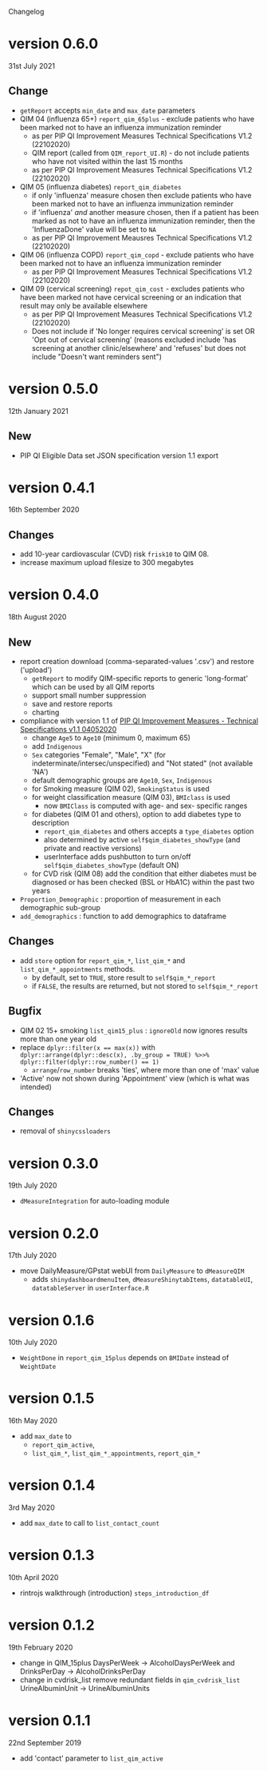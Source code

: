 Changelog

# version 0.6.0
31st July 2021

## Change

* `getReport` accepts `min_date` and `max_date` parameters
* QIM 04 (influenza 65+) `report_qim_65plus` - exclude patients who have been marked not to have an influenza immunization reminder
  + as per PIP QI Improvement Measures Technical Specifications V1.2 (22102020)
  + QIM report (called from `QIM_report_UI.R`) - do not include patients who have not visited within the last 15 months
  + as per PIP QI Improvement Measures Technical Specifications V1.2 (22102020)
* QIM 05 (influenza diabetes) `report_qim_diabetes`
  + if only 'influenza' measure chosen then exclude patients who have been marked not to have an influenza immunization reminder
  + if 'influenza' *and* another measure chosen, then if a patient has been marked as not to have an influenza immunization reminder,
    then the 'InfluenzaDone' value will be set to `NA`
  + as per PIP QI Improvement Meausres Technical Specifications V1.2 (22102020)
* QIM 06 (influenza COPD) `report_qim_copd` - exclude patients who have been marked not to have an influenza immunization reminder
  + as per PIP QI Improvement Measures Technical Specifications V1.2 (22102020)
* QIM 09 (cervical screening) `repot_qim_cost` - excludes patients who have been marked not have cervical screening or
  an indication that result may only be available elsewhere
  + as per PIP QI Improvement Measures Technical Specifications V1.2 (22102020)
  + Does not include if 'No longer requires cervical screening' is set
    OR 'Opt out of cervical screening' (reasons excluded include 'has screening at another clinic/elsewhere' and
    'refuses'  but does not include "Doesn't want reminders sent")

# version 0.5.0
12th January 2021

## New

* PIP QI Eligible Data set JSON specification version 1.1 export 

# version 0.4.1
16th September 2020

## Changes

* add 10-year cardiovascular (CVD) risk `frisk10` to QIM 08.
* increase maximum upload filesize to 300 megabytes

# version 0.4.0
18th August 2020

## New

* report creation download (comma-separated-values '.csv') and restore ('upload')
  + `getReport` to modify QIM-specific reports to generic 'long-format' which can be used by all QIM reports
  + support small number suppression
  + save and restore reports
  + charting
* compliance with version 1.1 of [PIP QI Improvement Measures - Technical Specifications v1.1 04052020](https://www1.health.gov.au/internet/main/publishing.nsf/Content/46506AF50A4824B6CA25848600113FFF/$File/PIP-QI-Technical-Specifications.pdf)
  + change `Age5` to `Age10` (minimum 0, maximum 65)
  + add `Indigenous`
  + `Sex` categories "Female", "Male", "X" (for indeterminate/intersec/unspecified) and "Not stated" (not available 'NA')
  + default demographic groups are `Age10`, `Sex`, `Indigenous`
  + for Smoking measure (QIM 02), `SmokingStatus` is used
  + for weight classification measure (QIM 03), `BMIclass` is used
    - now `BMIClass` is computed with age- and sex- specific ranges
  + for diabetes (QIM 01 and others), option to add diabetes type to description
    - `report_qim_diabetes` and others accepts a `type_diabetes` option
    - also determined  by active `self$qim_diabetes_showType` (and private and reactive versions)
    - userInterface adds pushbutton to turn on/off `self$qim_diabetes_showType` (default ON)
  + for CVD risk (QIM 08) add the condition that either diabetes must be diagnosed
    or has been checked (BSL or HbA1C) within the past two years
* `Proportion_Demographic` : proportion of measurement in each demographic sub-group
* `add_demographics` : function to add demographics to dataframe

## Changes

* add `store` option for `report_qim_*`, `list_qim_*` and `list_qim_*_appointments` methods.
  + by default, set to `TRUE`, store result to `self$qim_*_report`
  + if `FALSE`, the results are returned, but not stored to `self$qim_*_report`

## Bugfix

* QIM 02 15+ smoking `list_qim15_plus` : `ignoreOld` now ignores results more than one year old
* replace `dplyr::filter(x == max(x))` with `dplyr::arrange(dplyr::desc(x), .by_group = TRUE) %>>% dplyr::filter(dplyr::row_number() == 1)`
  + `arrange`/`row_number` breaks 'ties', where more than one of 'max' value
* 'Active' now not shown during 'Appointment' view (which is what was intended)

## Changes

* removal of `shinycssloaders`

# version 0.3.0
19th July 2020

* `dMeasureIntegration` for auto-loading module

# version 0.2.0
17th July 2020

* move DailyMeasure/GPstat webUI from `DailyMeasure` to `dMeasureQIM`
  + adds `shinydashboardmenuItem`, `dMeasureShinytabItems`,
    `datatableUI`, `datatableServer` in `userInterface.R`

# version 0.1.6
10th July 2020

* `WeightDone` in `report_qim_15plus` depends on `BMIDate` instead of `WeightDate`

# version 0.1.5
16th May 2020

* add `max_date` to
  + `report_qim_active`,
  + `list_qim_*`, `list_qim_*_appointments`, `report_qim_*`

# version 0.1.4
3rd May 2020

* add `max_date` to call to `list_contact_count`

# version 0.1.3
10th April 2020

* rintrojs walkthrough (introduction) `steps_introduction_df`

# version 0.1.2
19th February 2020

* change in QIM_15plus
    DaysPerWeek -> AlcoholDaysPerWeek and DrinksPerDay -> AlcoholDrinksPerDay
* change in cvdrisk_list
    remove redundant fields in `qim_cvdrisk_list`
    UrineAlbuminUnit ->  UrineAlbuminUnits

# version 0.1.1
22nd September 2019

* add 'contact' parameter to `list_qim_active`
